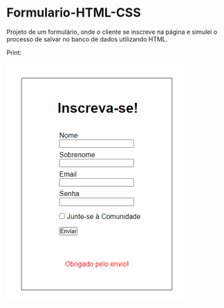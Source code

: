 # Formulario-HTML-CSS
Projeto de um formulário, onde o cliente se inscreve na página e simulei o processo de salvar no banco de dados utilizando HTML.


Print:


![](https://github.com/charlessouza14/Formulario-HTML-CSS/blob/main/img/Cadastro%20-%20Google%20Chrome%2011_02_2023%2003_11_15.png)
